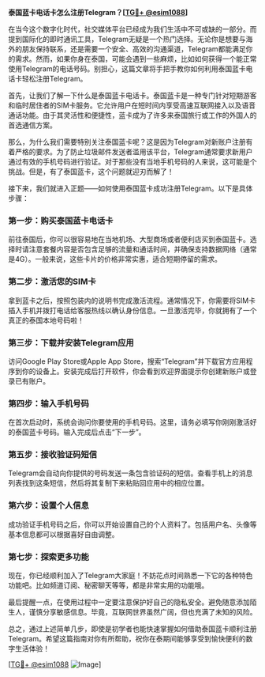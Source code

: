 **泰国蓝卡电话卡怎么注册Telegram？[[TG💪+ @esim1088](https://t.me/s/esim1088)]**

在当今这个数字化时代，社交媒体平台已经成为我们生活中不可或缺的一部分。而提到国际化的即时通讯工具，Telegram无疑是一个热门选择。无论你是想要与海外的朋友保持联系，还是需要一个安全、高效的沟通渠道，Telegram都能满足你的需求。然而，如果你身在泰国，可能会遇到一些麻烦，比如如何获得一个能正常使用Telegram的电话号码。别担心，这篇文章将手把手教你如何利用泰国蓝卡电话卡轻松注册Telegram。

首先，让我们了解一下什么是泰国蓝卡电话卡。泰国蓝卡是一种专门针对短期游客和临时居住者的SIM卡服务。它允许用户在短时间内享受高速互联网接入以及语音通话功能。由于其灵活性和便捷性，蓝卡成为了许多来泰国旅行或工作的外国人的首选通信方案。

那么，为什么我们需要特别关注泰国蓝卡呢？这是因为Telegram对新账户注册有着严格的要求。为了防止垃圾邮件发送者滥用该平台，Telegram通常要求新用户通过有效的手机号码进行验证。对于那些没有当地手机号码的人来说，这可能是个挑战。但是，有了泰国蓝卡，这个问题就迎刃而解了！

接下来，我们就进入正题——如何使用泰国蓝卡成功注册Telegram。以下是具体步骤：

### 第一步：购买泰国蓝卡电话卡

前往泰国后，你可以很容易地在当地机场、大型商场或者便利店买到泰国蓝卡。选择时请注意套餐内容是否包含足够的流量和通话时间，并确保支持数据网络（通常是4G）。一般来说，这些卡片的价格非常实惠，适合短期停留的需求。

### 第二步：激活您的SIM卡

拿到蓝卡之后，按照包装内的说明书完成激活流程。通常情况下，你需要将SIM卡插入手机并拨打电话给客服热线以确认身份信息。一旦激活完毕，你就拥有了一个真正的泰国本地号码啦！

### 第三步：下载并安装Telegram应用

访问Google Play Store或Apple App Store，搜索“Telegram”并下载官方应用程序到你的设备上。安装完成后打开软件，你会看到欢迎界面提示你创建新账户或登录已有账户。

### 第四步：输入手机号码

在首次启动时，系统会询问你要使用的手机号码。这里，请务必填写你刚刚激活好的泰国蓝卡号码。输入完成后点击“下一步”。

### 第五步：接收验证码短信

Telegram会自动向你提供的号码发送一条包含验证码的短信。查看手机上的消息列表找到这条短信，然后将其复制下来粘贴回应用中的相应位置。

### 第六步：设置个人信息

成功验证手机号码之后，你可以开始设置自己的个人资料了。包括用户名、头像等基本信息都可以根据喜好自由调整。

### 第七步：探索更多功能

现在，你已经顺利加入了Telegram大家庭！不妨花点时间熟悉一下它的各种特色功能吧。比如频道订阅、秘密聊天等等，都是非常实用的功能哦。

最后提醒一点，在使用过程中一定要注意保护好自己的隐私安全。避免随意添加陌生人，谨慎分享敏感信息。毕竟，互联网世界虽然广阔，但也充满了未知的风险。

总之，通过上述简单几步，即使是初学者也能快速掌握如何借助泰国蓝卡顺利注册Telegram。希望这篇指南对你有所帮助，祝你在泰期间能够享受到愉快便利的数字生活体验！

[[TG💪+ @esim1088](https://t.me/s/esim1088) ![Image](https://i.postimg.cc/4NQfJmqS/Snipaste-2025-05-13-00-14-12.png)]